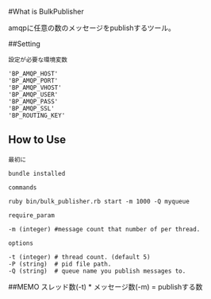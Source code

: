 #What is BulkPublisher

amqpに任意の数のメッセージをpublishするツール。

##Setting

`設定が必要な環境変数`
```
'BP_AMQP_HOST'
'BP_AMQP_PORT'
'BP_AMQP_VHOST'
'BP_AMQP_USER'
'BP_AMQP_PASS'
'BP_AMQP_SSL'
'BP_ROUTING_KEY'
```

## How to Use
`最初に`
```
bundle installed
```


`commands`
```
ruby bin/bulk_publisher.rb start -m 1000 -Q myqueue
```

`require_param`
```
-m (integer) #message count that number of per thread.
```

`options`
```
-t (integer) # thread count. (default 5)
-P (string)  # pid file path.
-Q (string)  # queue name you publish messages to.
```

##MEMO
スレッド数(-t) * メッセージ数(-m) = publishする数
